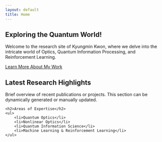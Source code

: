 ```yaml
---
layout: default
title: Home
---
```


<section class="hero-section">
    <div id="particles-js"></div>
    <div class="hero-content">
        <h1>Exploring the Quantum World!</h1>
        <p>Welcome to the research site of Kyungmin Kwon, where we delve into the intricate world of Optics, Quantum Information Processing, and Reinforcement Learning.</p>
        <a href="/research/" class="button">Learn More About My Work</a>
    </div>
</section>

<div class="container">
    <h2>Latest Research Highlights</h2>
    <p>Brief overview of recent publications or projects. This section can be dynamically generated or manually updated.</p>

    <h2>Areas of Expertise</h2>
    <ul>
        <li>Quantum Optics</li>
        <li>Nonlinear Optics</li>
        <li>Quantum Information Science</li>
        <li>Machine Learning & Reinforcement Learning</li>
    </ul>
</div>